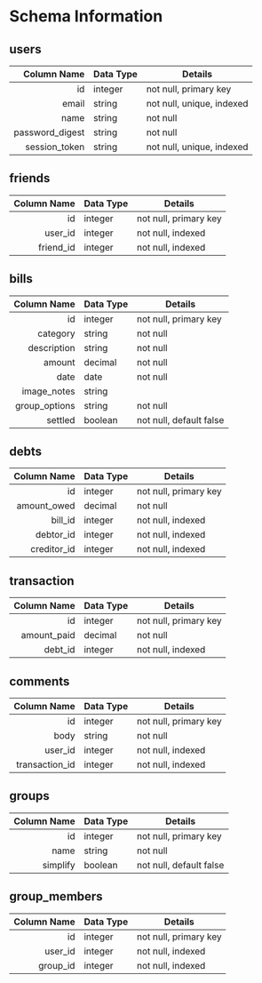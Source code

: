 # Schema Information

## users
|     Column Name | Data Type | Details                   |
|----------------:|-----------|---------------------------|
| id              | integer   | not null, primary key     |
| email           | string    | not null, unique, indexed |
| name            | string    | not null                  |
| password_digest | string    | not null                  |
| session_token   | string    | not null, unique, indexed |

## friends
| Column Name | Data Type | Details               |
|------------:|-----------|-----------------------|
| id          | integer   | not null, primary key |
| user_id     | integer   | not null, indexed     |
| friend_id   | integer   | not null, indexed     |

## bills
|   Column Name | Data Type | Details                |
|--------------:|-----------|------------------------|
| id            | integer   | not null, primary key  |
| category      | string    | not null               |
| description   | string    | not null               |
| amount        | decimal   | not null               |
| date          | date      | not null               |
| image_notes   | string    |                        |
| group_options | string    | not null               |
| settled       | boolean   | not null, default false|

## debts
| Column Name | Data Type | Details                 |
|------------:|-----------|-------------------------|
| id          | integer   | not null, primary key   |
| amount_owed | decimal   | not null                |
| bill_id     | integer   | not null, indexed       |
| debtor_id   | integer   | not null, indexed       |
| creditor_id | integer   | not null, indexed       |

## transaction
| Column Name | Data Type | Details                 |
|------------:|-----------|-------------------------|
| id          | integer   | not null, primary key   |
| amount_paid | decimal   | not null                |
| debt_id     | integer   | not null, indexed       |

## comments
|    Column Name | Data Type | Details               |
|---------------:|-----------|-----------------------|
| id             | integer   | not null, primary key |
| body           | string    | not null              |
| user_id        | integer   | not null, indexed     |
| transaction_id | integer   | not null, indexed     |

## groups
| Column Name | Data Type | Details                 |
|------------:|-----------|-------------------------|
| id          | integer   | not null, primary key   |
| name        | string    | not null                |
| simplify    | boolean   | not null, default false |

## group_members
| Column Name | Data Type | Details               |
|------------:|-----------|-----------------------|
| id          | integer   | not null, primary key |
| user_id     | integer   | not null, indexed     |
| group_id    | integer   | not null, indexed     |
